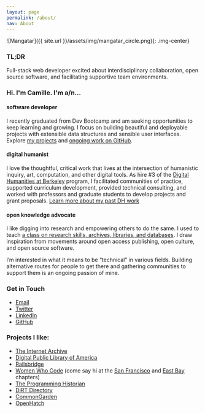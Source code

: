 ```yaml
---
layout: page
permalink: /about/
nav: About
---
```

![Mangatar]({{ site.url }}/assets/img/mangatar_circle.png){: .img-center}

### TL;DR
Full-stack web developer excited about interdisciplinary collaboration, open source software, and facilitating supportive team environments.

### Hi. I'm Camille. I'm a/n...

#### software developer
I recently graduated from Dev Bootcamp and am seeking opportunities to keep learning and growing. I focus on building beautiful and deployable projects with extensible data structures and sensible user interfaces. Explore [my projects](/portfolio) and [ongoing work on GitHub](https://github.com/camillevilla).

#### digital humanist
I love the thoughtful, critical work that lives at the intersection of humanistic inquiry, art, computation, and other digital tools. As hire #3 of the [Digital Humanities at Berkeley](digitalhumanities.berkeley.edu) program, I facilitated communities of practice, supported curriculum development, provided technical consulting, and worked with professors and graduate students to develop projects and grant proposals. [Learn more about my past DH work](/dhb)

#### open knowledge advocate
I like digging into research and empowering others to do the same. I used to teach [a class on research skills, archives, libraries, and databases](http://historicalresearchworkshop.com/?page_id=2). I draw inspiration from movements around open access publishing, open culture, and open source software.

I’m interested in what it means to be “technical” in various fields. Building alternative routes for people to get there and gathering communities to support them is an ongoing passion of mine.

### Get in Touch
- [Email](mailto:cvilla100@gmail.com)
- [Twitter](www.twitter.com/effusivelynerdy)
- [LinkedIn](https://www.linkedin.com/in/camillevilla)
- [GitHub](www.github.com/camillevilla)

### Projects I like:
- [The Internet Archive](www.archive.org)
- [Digital Public Library of America](www.dp.la)
- [Railsbridge](www.railsbridge.org)
- [Women Who Code](womenwhocode.com) (come say hi at the [San Francisco](www.meetup.com/Women-Who-Code-SF/) and [East Bay](www.meetup.com/Women-Who-Code-East-Bay/) chapters)
- [The Programming Historian](www.programminghistorian.org)
- [DiRT Directory](www.dirtdirectory.org)
- [CommonGarden](www.commongarden.org)
- [OpenHatch](https://openhatch.org/) 